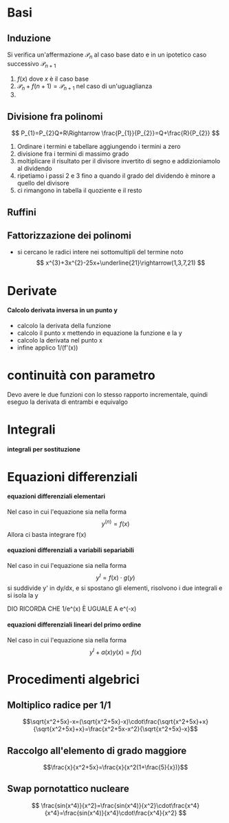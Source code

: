 # Basi
## Induzione
Si verifica un'affermazione $\mathcal{P}_{n}$ al caso base dato e in un ipotetico caso successivo  $\mathcal{P}_{n+1}$
1. $f(x)$ dove $x$ è il caso base
2. $\mathcal{P}_{n} + f(n+1)=\mathcal{P}_{n+1}$ nel caso di un'uguaglianza
3. 

## Divisione fra polinomi
$$
P_{1}=P_{2}Q+R\Rightarrow \frac{P_{1}}{P_{2}}=Q+\frac{R}{P_{2}}
$$
1. Ordinare i termini e tabellare aggiungendo i termini a zero
2. divisione fra i termini di massimo grado
3. moltiplicare il risultato per il divisore invertito di segno e addizioniamolo al dividendo
4. ripetiamo i passi 2 e 3 fino a quando il grado del dividendo è minore a quello del divisore
5. ci rimangono in tabella il quoziente e il resto

## Ruffini

## Fattorizzazione dei polinomi
- si cercano le radici intere nei sottomultipli del termine noto
$$ 
x^{3}+3x^{2}-25x+\underline{21}\rightarrow(1,3,7,21)
$$

# Derivate
#### Calcolo derivata inversa in un punto y
- calcolo la derivata della funzione
- calcolo il punto x mettendo in equazione la funzione e la y
- calcolo la derivata nel punto x
- infine applico 1/(f'(x))

# continuità con parametro
Devo avere le due funzioni con lo stesso rapporto incrementale, quindi eseguo la derivata di entrambi e equivalgo

# Integrali
#### integrali per sostituzione


# Equazioni differenziali
#### equazioni differenziali elementari
Nel caso in cui l'equazione sia nella forma 
$$
y^{(n)}=f(x)
$$
Allora ci basta integrare f(x)

#### equazioni differenziali a variabili separiabili
Nel caso in cui l'equazione sia nella forma 
$$
y^{I}=f(x)\cdot g(y)
$$
si suddivide y' in dy/dx, e si spostano gli elementi, risolvono i due integrali e si isola la y

DIO RICORDA CHE 1/e^(x) È UGUALE A e^(-x)

#### equazioni differenziali lineari del primo ordine
Nel caso in cui l'equazione sia nella forma 
$$
y^{I}+a(x)y(x)=f(x)
$$
# Procedimenti algebrici
## Moltiplico radice per 1/1
$$\sqrt{x^2+5x}-x=(\sqrt{x^2+5x}-x)\cdot\frac{\sqrt{x^2+5x}+x}{\sqrt{x^2+5x}+x}=\frac{x^2+5x-x^2}{\sqrt{x^2+5x}-x}$$
## Raccolgo all'elemento di grado maggiore
$$\frac{x}{x^2+5x}=\frac{x}{x^2(1+\frac{5}{x})}$$
## Swap pornotattico nucleare
$$
\frac{sin(x^4)}{x^2}=\frac{sin(x^4)}{x^2}\cdot\frac{x^4}{x^4}=\frac{sin(x^4)}{x^4}\cdot\frac{x^4}{x^2}
$$